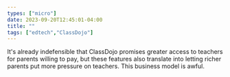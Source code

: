 ```yaml
---
types: ["micro"]
date: 2023-09-20T12:45:01-04:00
title: ""
tags: ["edtech","ClassDojo"]
---
```

It's already indefensible that ClassDojo promises greater access to teachers for parents willing to pay, but these features also translate into letting richer parents put more pressure on teachers. This business model is awful.

